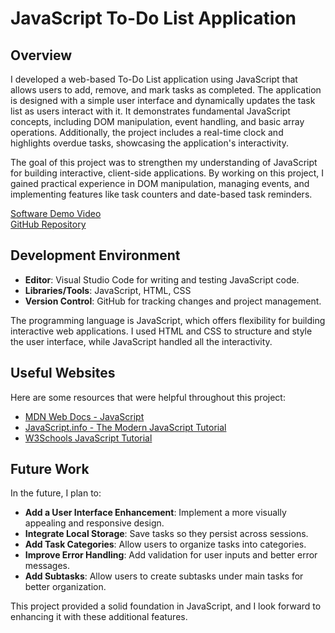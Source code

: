 # JavaScript To-Do List Application

## Overview
I developed a web-based To-Do List application using JavaScript that allows users to add, remove, and mark tasks as completed. The application is designed with a simple user interface and dynamically updates the task list as users interact with it. It demonstrates fundamental JavaScript concepts, including DOM manipulation, event handling, and basic array operations. Additionally, the project includes a real-time clock and highlights overdue tasks, showcasing the application's interactivity.

The goal of this project was to strengthen my understanding of JavaScript for building interactive, client-side applications. By working on this project, I gained practical experience in DOM manipulation, managing events, and implementing features like task counters and date-based task reminders.

[Software Demo Video](https://youtu.be/DiZ1X7TyEBQ)  
[GitHub Repository](https://github.com/colema01/To-Do-List)

## Development Environment
- **Editor**: Visual Studio Code for writing and testing JavaScript code.
- **Libraries/Tools**: JavaScript, HTML, CSS
- **Version Control**: GitHub for tracking changes and project management.

The programming language is JavaScript, which offers flexibility for building interactive web applications. I used HTML and CSS to structure and style the user interface, while JavaScript handled all the interactivity.

## Useful Websites
Here are some resources that were helpful throughout this project:
- [MDN Web Docs - JavaScript](https://developer.mozilla.org/en-US/docs/Web/JavaScript)
- [JavaScript.info - The Modern JavaScript Tutorial](https://javascript.info/)
- [W3Schools JavaScript Tutorial](https://www.w3schools.com/js/)

## Future Work
In the future, I plan to:
- **Add a User Interface Enhancement**: Implement a more visually appealing and responsive design.
- **Integrate Local Storage**: Save tasks so they persist across sessions.
- **Add Task Categories**: Allow users to organize tasks into categories.
- **Improve Error Handling**: Add validation for user inputs and better error messages.
- **Add Subtasks**: Allow users to create subtasks under main tasks for better organization.

This project provided a solid foundation in JavaScript, and I look forward to enhancing it with these additional features.
